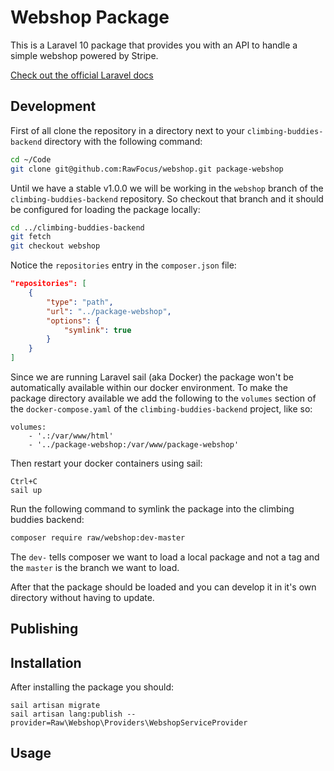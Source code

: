 # Webshop Package

This is a Laravel 10 package that provides you with an API to handle a simple webshop powered by Stripe.

[Check out the official Laravel docs](https://laravel.com/docs/10.x/packages)

## Development

First of all clone the repository in a directory next to your `climbing-buddies-backend` directory with the following command:
```sh
cd ~/Code
git clone git@github.com:RawFocus/webshop.git package-webshop
```

Until we have a stable v1.0.0 we will be working in the `webshop` branch of the `climbing-buddies-backend` repository. So checkout that branch and it should be configured for loading the package locally:
```sh
cd ../climbing-buddies-backend
git fetch
git checkout webshop
```

Notice the `repositories` entry in the `composer.json` file:
```json
"repositories": [
    {
        "type": "path",
        "url": "../package-webshop",
        "options": {
            "symlink": true
        }
    }
]
```

Since we are running Laravel sail (aka Docker) the package won't be automatically available within our docker environment. To make the package directory available we add the following to the `volumes` section of the `docker-compose.yaml` of the `climbing-buddies-backend` project, like so:

```
volumes:
    - '.:/var/www/html'
    - '../package-webshop:/var/www/package-webshop'
```

Then restart your docker containers using sail:
```
Ctrl+C
sail up
```

Run the following command to symlink the package into the climbing buddies backend:
```sh
composer require raw/webshop:dev-master
```
The `dev-` tells composer we want to load a local package and not a tag and the `master` is the branch we want to load. 

After that the package should be loaded and you can develop it in it's own directory without having to update.

## Publishing



## Installation

After installing the package you should:
```
sail artisan migrate
sail artisan lang:publish --provider=Raw\Webshop\Providers\WebshopServiceProvider
```

## Usage